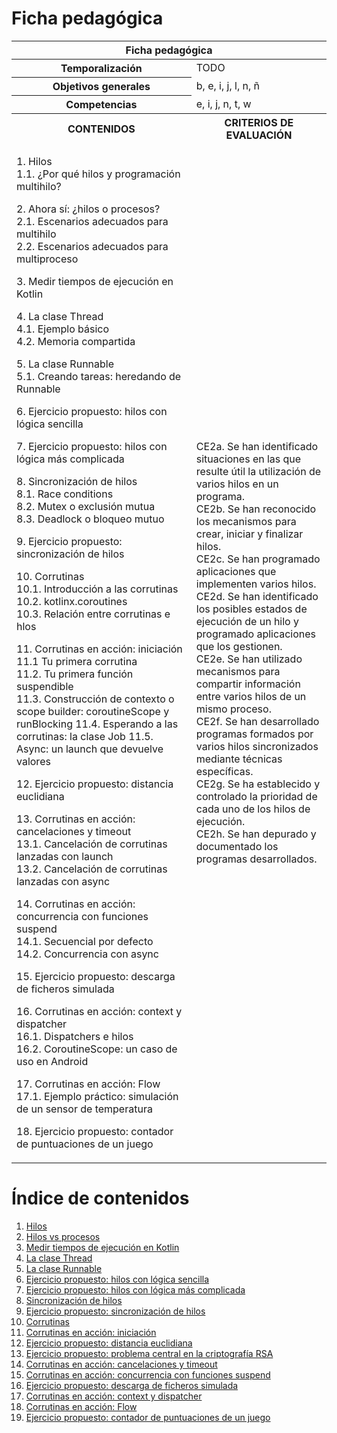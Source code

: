# Ficha pedagógica

<table>
  <thead>
    <tr><th colspan="2">Ficha pedagógica</th></tr>
  </thead>
  <tbody>
    <tr>
      <th>Temporalización</th><td>TODO</td>
    </tr>
    <tr>
      <th>Objetivos generales</th><td>b, e, i, j, l, n, ñ</td>
    </tr>
    <tr>
      <th>Competencias</th><td>e, i, j, n, t, w</td>
    </tr>
    <tr>
      <th>CONTENIDOS</th>
      <th>CRITERIOS DE EVALUACIÓN</th>
    </tr>
    <tr>
      <td>
        <p>
          1. Hilos<br>
          1.1. ¿Por qué hilos y programación multihilo?<br>
        </p>
        <p>
          2. Ahora sí: ¿hilos o procesos?<br>
          2.1. Escenarios adecuados para multihilo<br>
          2.2. Escenarios adecuados para multiproceso<br>
        </p>
        <p>
          3. Medir tiempos de ejecución en Kotlin<br>
        </p>
        <p>
          4. La clase Thread<br>
          4.1. Ejemplo básico<br>
          4.2. Memoria compartida<br>
        </p>
        <p>
          5. La clase Runnable<br>
          5.1. Creando tareas: heredando de Runnable<br>
        </p>
        <p>
          6. Ejercicio propuesto: hilos con lógica sencilla<br>
        </p>
        <p>
          7. Ejercicio propuesto: hilos con lógica más complicada<br>
        </p>
        <p>
          8. Sincronización de hilos<br>
          8.1. Race conditions<br>
          8.2. Mutex o exclusión mutua<br>
          8.3. Deadlock o bloqueo mutuo
        </p>
        <p>
          9. Ejercicio propuesto: sincronización de hilos
        </p>
        <p>
          10. Corrutinas<br>
          10.1. Introducción a las corrutinas<br>
          10.2. kotlinx.coroutines<br>
          10.3. Relación entre corrutinas e hlos
        </p>
        <p>
          11. Corrutinas en acción: iniciación<br>
          11.1 Tu primera corrutina<br>
          11.2. Tu primera función suspendible<br>
          11.3. Construcción de contexto o scope builder: coroutineScope y runBlocking
          11.4. Esperando a las corrutinas: la clase Job
          11.5. Async: un launch que devuelve valores
        </p>
        <p>
          12. Ejercicio propuesto: distancia euclidiana
        </p>
        <p>
          13. Corrutinas en acción: cancelaciones y timeout<br>
          13.1. Cancelación de corrutinas lanzadas con launch<br>
          13.2. Cancelación de corrutinas lanzadas con async
        </p>
        <p>
          14. Corrutinas en acción: concurrencia con funciones suspend<br>
          14.1. Secuencial por defecto<br>
          14.2. Concurrencia con async
        </p>
        <p>
          15. Ejercicio propuesto: descarga de ficheros simulada
        </p>
        <p>
          16. Corrutinas en acción: context y dispatcher<br>
          16.1. Dispatchers e hilos<br>
          16.2. CoroutineScope: un caso de uso en Android
        </p>
        <p>
          17. Corrutinas en acción: Flow<br>
          17.1. Ejemplo práctico: simulación de un sensor de temperatura
        </p>
        <p>
          18. Ejercicio propuesto: contador de puntuaciones de un juego
        </p>
      </td>
      <td>
        CE2a. Se han identificado situaciones en las que resulte útil la utilización de varios hilos en un programa.<br>
        CE2b. Se han reconocido los mecanismos para crear, iniciar y finalizar hilos.<br>
        CE2c. Se han programado aplicaciones que implementen varios hilos.<br>
        CE2d. Se han identificado los posibles estados de ejecución de un hilo y programado aplicaciones que los gestionen.<br>
        CE2e. Se han utilizado mecanismos para compartir información entre varios hilos de un mismo proceso.<br>
        CE2f. Se han desarrollado programas formados por varios hilos sincronizados mediante técnicas específicas.<br>
        CE2g. Se ha establecido y controlado la prioridad de cada uno de los hilos de ejecución.<br>
        CE2h. Se han depurado y documentado los programas desarrollados.<br>
      </td>
    </tr>
  </tbody>
</table>

# Índice de contenidos

1. [Hilos](01_hilos.md)
2. [Hilos vs procesos](02_hilos_vs_procesos.md)
3. [Medir tiempos de ejecución en Kotlin](03_medir_tiempos.md)
4. [La clase Thread](04_clase_thread.md)
5. [La clase Runnable](05_clase_runnable.md)
6. [Ejercicio propuesto: hilos con lógica sencilla](06_ejercicio.md)
7. [Ejercicio propuesto: hilos con lógica más complicada](07_ejercicio.md)
8. [Sincronización de hilos](08_sync_mutex_lock.md)
9. [Ejercicio propuesto: sincronización de hilos](09_ejercicio.md)
10. [Corrutinas](10_coroutines_intro.md)
11. [Corrutinas en acción: iniciación](11_coroutines_in_action.md)
12. [Ejercicio propuesto: distancia euclidiana](12_ejercicio.md)
13. [Ejercicio propuesto: problema central en la criptografía RSA](13_ejercicio.md)
14. [Corrutinas en acción: cancelaciones y timeout](13_coroutines_cancelation_timeout.md)
15. [Corrutinas en acción: concurrencia con funciones suspend](14_coroutines_concurrencia.md)
16. [Ejercicio propuesto: descarga de ficheros simulada](15_ejercicio.md)
17. [Corrutinas en acción: context y dispatcher](16_coroutines_context_dispatcher.md)
18. [Corrutinas en acción: Flow](17_coroutines_flow.md)
19. [Ejercicio propuesto: contador de puntuaciones de un juego](18_ejercicio.md)
